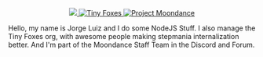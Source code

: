 

<p align="center">
  <a target="_blank" href="https://github.com/moruzerinho6">
    <img  src="https://cdn.discordapp.com/emojis/317871174266912768.png" style="max-width:100%;">
  </a>
  <a target="_blank" href="https://github.com/Tiny-Foxes">
    <img alt="Tiny Foxes" src="https://avatars3.githubusercontent.com/u/66173034?s=200&v=4" style="max-width:100%;">
  </a>
  <a target="_blank" href="https://discord.gg/3DgsbSg">
    <img alt="Project Moondance" src="https://media.discordapp.net/attachments/499671331021914132/733668674744877096/navbar-logo.png" style="max-width:100%;">
  </a>
</p>

  Hello, my name is Jorge Luiz and I do some NodeJS Stuff.
  I also manage the Tiny Foxes org, with awesome people making stepmania internalization better.
  And I'm part of the Moondance Staff Team in the Discord and Forum.

<!--
**moruzerinho6/moruzerinho6** is a ✨ _special_ ✨ repository because its `README.md` (this file) appears on your GitHub profile.

Here are some ideas to get you started:

- 🔭 I’m currently working on ...
- 🌱 I’m currently learning ...
- 👯 I’m looking to collaborate on ...
- 🤔 I’m looking for help with ...
- 💬 Ask me about ...
- 📫 How to reach me: ...
- 😄 Pronouns: ...
- ⚡ Fun fact: ...
-->

